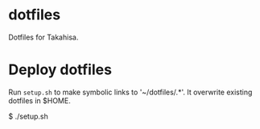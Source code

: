 # dotfiles
Dotfiles for Takahisa.

# Deploy dotfiles
Run `setup.sh` to make symbolic links to '~/dotfiles/.*'.
It overwrite existing dotfiles in $HOME.

$ ./setup.sh
